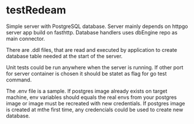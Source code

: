 # testRedeam

Simple server with PostgreSQL database. 
Server mainly depends on httpgo server app build on fasthttp.
Database handlers uses dbEngine repo as main connector.

There are .ddl files, that are read and executed by application to create database table needed at the start of the server.

Unit tests could be run anywhere when the server is running. If other port for server container is  chosen it should be statet as flag for go test command.

The .env file is a sample. If postgres image already exists on target machine, env variables should equals the real envs from your postgres image or image must be recreated with new credentials. If postgres image is created at mthe first time, any credencials could be used to create new database.

